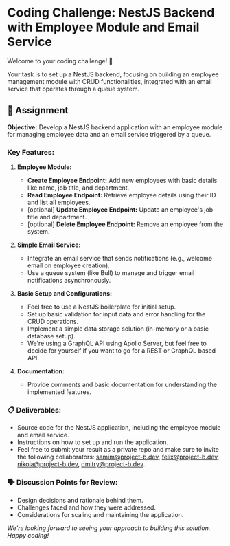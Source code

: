 # Coding Challenge: NestJS Backend with Employee Module and Email Service

Welcome to your coding challenge! 👋

Your task is to set up a NestJS backend, focusing on building an employee management module with CRUD functionalities, integrated with an email service that operates through a queue system.

## 🎯 Assignment

**Objective:** Develop a NestJS backend application with an employee module for managing employee data and an email service triggered by a queue.

### Key Features:

1. **Employee Module:**

   - **Create Employee Endpoint:** Add new employees with basic details like name, job title, and department.
   - **Read Employee Endpoint:** Retrieve employee details using their ID and list all employees.
   - [optional] **Update Employee Endpoint:** Update an employee's job title and department.
   - [optional] **Delete Employee Endpoint:** Remove an employee from the system.

2. **Simple Email Service:**

   - Integrate an email service that sends notifications (e.g., welcome email on employee creation).
   - Use a queue system (like Bull) to manage and trigger email notifications asynchronously.

3. **Basic Setup and Configurations:**

   - Feel free to use a NestJS boilerplate for initial setup.
   - Set up basic validation for input data and error handling for the CRUD operations.
   - Implement a simple data storage solution (in-memory or a basic database setup).
   - We're using a GraphQL API using Apollo Server, but feel free to decide for yourself if you want to go for a REST or GraphQL based API.

4. **Documentation:**
   - Provide comments and basic documentation for understanding the implemented features.

### 📋 Deliverables:

- Source code for the NestJS application, including the employee module and email service.
- Instructions on how to set up and run the application.
- Feel free to submit your result as a private repo and make sure to invite the following collaborators: samim@project-b.dev, felix@project-b.dev, nikola@project-b.dev, dmitry@project-b.dev.

### 🗣️ Discussion Points for Review:

- Design decisions and rationale behind them.
- Challenges faced and how they were addressed.
- Considerations for scaling and maintaining the application.

_*We're looking forward to seeing your approach to building this solution. Happy coding!*_
